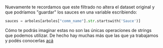 Nuevamente te recordamos que este filtrado no altera el dataset original y que podríamos "guardar" los sauces en una variable escribiendo: 

```python
sauces = arboles[arboles["comm_name"].str.startswith('Sauce')]
```

Cómo te podrás imaginar estas no son las únicas operaciones de strings que podemos utilizar. De hecho hay muchas más que las que ya trabajamos y podés conocerlas [acá](https://pandas.pydata.org/docs/user_guide/text.html)